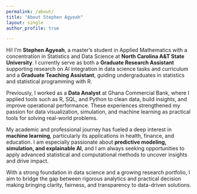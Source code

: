 ```yaml
---
permalink: /about/
title: "About Stephen Agyeah"
layout: single
author_profile: true

---
```



Hi! I’m **Stephen Agyeah**, a master’s student in Applied Mathematics with a concentration in Statistics and Data Science at **North Carolina A&T State University**. I currently serve as both a **Graduate Research Assistant** supporting research on AI integration in data science tasks and curriculum and a **Graduate Teaching Assistant**, guiding undergraduates in statistics and statistical programming with R.

Previously, I worked as a **Data Analyst** at Ghana Commercial Bank, where I applied tools such as R, SQL, and Python to clean data, build insights, and improve operational performance. These experiences strengthened my passion for data visualization, simulation, and machine learning as practical tools for solving real-world problems.

My academic and professional journey has fueled a deep interest in **machine learning**, particularly its applications in health, finance, and education. I am especially passionate about **predictive modeling, simulation, and explainable AI**, and I am always seeking opportunities to apply advanced statistical and computational methods to uncover insights and drive impact.

With a strong foundation in data science and a growing research portfolio, I aim to bridge the gap between rigorous analytics and practical decision making bringing clarity, fairness, and transparency to data-driven solutions.